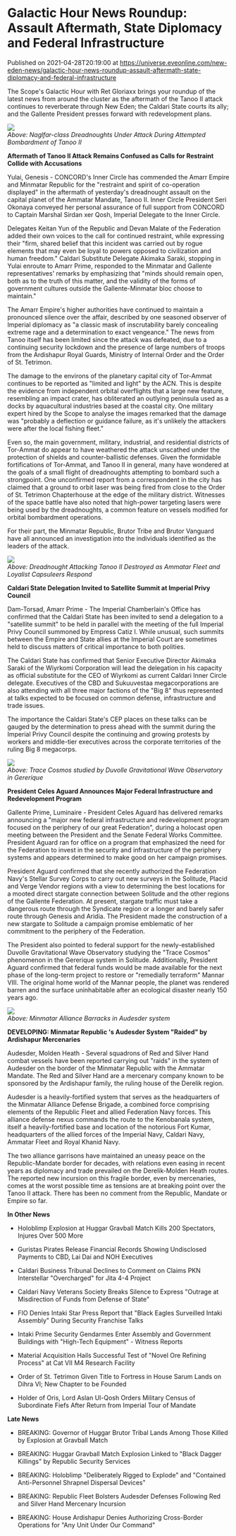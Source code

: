 # Galactic Hour News Roundup: Assault Aftermath, State Diplomacy and Federal Infrastructure
Published on 2021-04-28T20:19:00 at https://universe.eveonline.com/new-eden-news/galactic-hour-news-roundup-assault-aftermath-state-diplomacy-and-federal-infrastructure

The Scope's Galactic Hour with Ret Gloriaxx brings your roundup of the latest news from around the cluster as the aftermath of the Tanoo II attack continues to reverberate through New Eden; the Caldari State courts its ally; and the Gallente President presses forward with redevelopment plans.

![](https://web.ccpgamescdn.com/fiction/eveonline/worldnews/images/tanoo_ii_dread_assault.jpeg)  
_Above: Naglfar-class Dreadnoughts Under Attack During Attempted Bombardment of Tanoo II_

**Aftermath of Tanoo II Attack Remains Confused as Calls for Restraint Collide with Accusations**

Yulai, Genesis - CONCORD's Inner Circle has commended the Amarr Empire and Minmatar Republic for the "restraint and spirit of co-operation displayed" in the aftermath of yesterday's dreadnought assault on the capital planet of the Ammatar Mandate, Tanoo II. Inner Circle President Seri Okonaya conveyed her personal assurance of full support from CONCORD to Captain Marshal Sirdan xer Qosh, Imperial Delegate to the Inner Circle.

Delegates Keitan Yun of the Republic and Devan Malate of the Federation added their own voices to the call for continued restraint, while expressing their "firm, shared belief that this incident was carried out by rogue elements that may even be loyal to powers opposed to civilization and human freedom." Caldari Substitute Delegate Akimaka Saraki, stopping in Yulai enroute to Amarr Prime, responded to the Minmatar and Gallente representatives' remarks by emphasizing that "minds should remain open, both as to the truth of this matter, and the validity of the forms of government cultures outside the Gallente-Minmatar bloc choose to maintain."

The Amarr Empire's higher authorities have continued to maintain a pronounced silence over the affair, described by one seasoned observer of Imperial diplomacy as "a classic mask of inscrutability barely concealing extreme rage and a determination to exact vengeance." The news from Tanoo itself has been limited since the attack was defeated, due to a continuing security lockdown and the presence of large numbers of troops from the Ardishapur Royal Guards, Ministry of Internal Order and the Order of St. Tetrimon.

The damage to the environs of the planetary capital city of Tor-Ammat continues to be reported as "limited and light" by the ACN. This is despite the evidence from independent orbital overflights that a large new feature, resembling an impact crater, has obliterated an outlying peninsula used as a docks by aquacultural industries based at the coastal city. One military expert hired by the Scope to analyse the images remarked that the damage was "probably a deflection or guidance failure, as it's unlikely the attackers were after the local fishing fleet."

Even so, the main government, military, industrial, and residential districts of Tor-Ammat do appear to have weathered the attack unscathed under the protection of shields and counter-ballistic defenses. Given the formidable fortifications of Tor-Ammat, and Tanoo II in general, many have wondered at the goals of a small flight of dreadnoughts attempting to bombard such a strongpoint. One unconfirmed report from a correspondent in the city has claimed that a ground to orbit laser was being fired from close to the Order of St. Tetrimon Chapterhouse at the edge of the military district. Witnesses of the space battle have also noted that high-power targeting lasers were being used by the dreadnoughts, a common feature on vessels modified for orbital bombardment operations.

For their part, the Minmatar Republic, Brutor Tribe and Brutor Vanguard have all announced an investigation into the individuals identified as the leaders of the attack.

![](https://web.ccpgamescdn.com/fiction/eveonline/worldnews/images/tanoo_ii_dread_dead.jpeg)  
_Above: Dreadnought Attacking Tanoo II Destroyed as Ammatar Fleet and _Loyalist Capsuleers_ Respond_

**Caldari State Delegation Invited to Satellite Summit at Imperial Privy Council**

Dam-Torsad, Amarr Prime - The Imperial Chamberlain's Office has confirmed that the Caldari State has been invited to send a delegation to a "satellite summit" to be held in parallel with the meeting of the full Imperial Privy Council summoned by Empress Catiz I. While unusual, such summits between the Empire and State allies at the Imperial Court are sometimes held to discuss matters of critical importance to both polities.

The Caldari State has confirmed that Senior Executive Director Akimaka Saraki of the Wiyrkomi Corporation will lead the delegation in his capacity as official substitute for the CEO of Wiyrkomi as current Caldari Inner Circle delegate. Executives of the CBD and Sukuuvestaa megacorporations are also attending with all three major factions of the "Big 8" thus represented at talks expected to be focused on common defense, infrastructure and trade issues.

The importance the Caldari State's CEP places on these talks can be gauged by the determination to press ahead with the summit during the Imperial Privy Council despite the continuing and growing protests by workers and middle-tier executives across the corporate territories of the ruling Big 8 megacorps.

![](https://web.ccpgamescdn.com/fiction/eveonline/worldnews/images/trace_cosmos_duvolle_gererique.png)  
_Above: Trace Cosmos studied by Duvolle Gravitational Wave Observatory in Gererique_

**President Celes Aguard Announces Major Federal Infrastructure and Redevelopment Program**

Gallente Prime, Luminaire - President Celes Aguard has delivered remarks announcing a "major new federal infrastructure and redevelopment program focused on the periphery of our great Federation", during a holocast open meeting between the President and the Senate Federal Works Committee. President Aguard ran for office on a program that emphasized the need for the Federation to invest in the security and infrastructure of the periphery systems and appears determined to make good on her campaign promises.

President Aguard confirmed that she recently authorized the Federation Navy's Stellar Survey Corps to carry out new surveys in the Solitude, Placid and Verge Vendor regions with a view to determining the best locations for a mooted direct stargate connection between Solitude and the other regions of the Gallente Federation. At present, stargate traffic must take a dangerous route through the Syndicate region or a longer and barely safer route through Genesis and Aridia. The President made the construction of a new stargate to Solitude a campaign promise emblematic of her commitment to the periphery of the Federation.

The President also pointed to federal support for the newly-established Duvolle Gravitational Wave Observatory studying the "Trace Cosmos" phenomenon in the Gererique system in Solitude. Additionally, President Aguard confirmed that federal funds would be made available for the next phase of the long-term project to restore or "remedially terraform" Mannar VIII. The original home world of the Mannar people, the planet was rendered barren and the surface uninhabitable after an ecological disaster nearly 150 years ago.

![](https://web.ccpgamescdn.com/fiction/eveonline/worldnews/images/audesder_alliance_barracks.png)  
_Above: Minmatar Alliance Barracks in Audesder system_

**DEVELOPING: Minmatar Republic 's Audesder System "Raided" by Ardishapur Mercenaries**

Audesder, Molden Heath - Several squadrons of Red and Silver Hand combat vessels have been reported carrying out "raids" in the system of Audesder on the border of the Minmatar Republic with the Ammatar Mandate. The Red and Silver Hand are a mercenary company known to be sponsored by the Ardishapur family, the ruling house of the Derelik region.

Audesder is a heavily-fortified system that serves as the headquarters of the Minmatar Alliance Defense Brigade, a combined force comprising elements of the Republic Fleet and allied Federation Navy forces. This alliance defense nexus commands the route to the Kenobanala system, itself a heavily-fortified base and location of the notorious Fort Kumar, headquarters of the allied forces of the Imperial Navy, Caldari Navy, Ammatar Fleet and Royal Khanid Navy.

The two alliance garrisons have maintained an uneasy peace on the Republic-Mandate border for decades, with relations even easing in recent years as diplomacy and trade prevailed on the Derelik-Molden Heath routes. The reported new incursion on this fragile border, even by mercenaries, comes at the worst possible time as tensions are at breaking point over the Tanoo II attack. There has been no comment from the Republic, Mandate or Empire so far.

**In Other News**

  * Holoblimp Explosion at Huggar Gravball Match Kills 200 Spectators, Injures Over 500 More


  * Guristas Pirates Release Financial Records Showing Undisclosed Payments to CBD, Lai Dai and NOH Executives


  * Caldari Business Tribunal Declines to Comment on Claims PKN Interstellar "Overcharged" for Jita 4-4 Project


  * Caldari Navy Veterans Society Breaks Silence to Express "Outrage at Misdirection of Funds from Defense of State"


  * FIO Denies Intaki Star Press Report that "Black Eagles Surveilled Intaki Assembly" During Security Franchise Talks


  * Intaki Prime Security Gendarmes Enter Assembly and Government Buildings with "High-Tech Equipment" \- Witness Reports


  * Material Acquisition Hails Successful Test of "Novel Ore Refining Process" at Cat VII M4 Research Facility


  * Order of St. Tetrimon Given Title to Fortress in House Sarum Lands on Dihra VI; New Chapter to be Founded


  * Holder of Oris, Lord Aslan Ul-Qosh Orders Military Census of Subordinate Fiefs After Return from Imperial Tour of Mandate



**Late News**

  * BREAKING: Governor of Huggar Brutor Tribal Lands Among Those Killed by Explosion at Gravball Match


  * BREAKING: Huggar Gravball Match Explosion Linked to "Black Dagger Killings" by Republic Security Services


  * BREAKING: Holoblimp "Deliberately Rigged to Explode" and "Contained Anti-Personnel Shrapnel Dispersal Devices"


  * BREAKING: Republic Fleet Bolsters Audesder Defenses Following Red and Silver Hand Mercenary Incursion


  * BREAKING: House Ardishapur Denies Authorizing Cross-Border Operations for "Any Unit Under Our Command"
